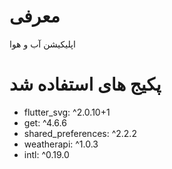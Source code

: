 # معرفی
اپلیکیشن آب و هوا

# پکیج های استفاده شد
* flutter_svg: ^2.0.10+1
* get: ^4.6.6
* shared_preferences: ^2.2.2
* weatherapi: ^1.0.3
* intl: ^0.19.0

